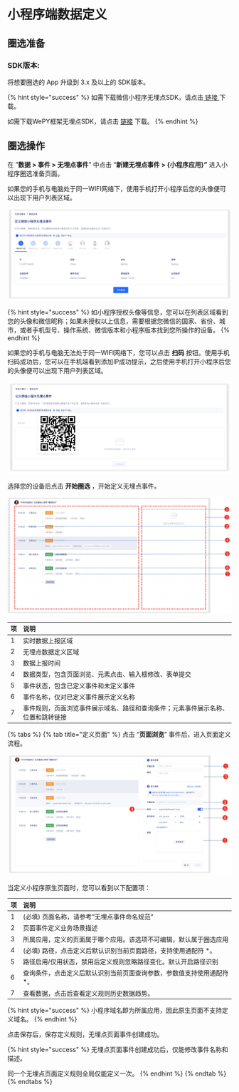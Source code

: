 # 小程序端数据定义

## 圈选准备

### SDK版本: 

将想要圈选的 App 升级到 3.x 及以上的 SDK版本。

{% hint style="success" %}
如需下载微信小程序无埋点SDK，请点击[ 链接 ](https://assets.giocdn.com/sdk/cdp/3.0/gio-minp.js)下载。

如需下载WePY框架无埋点SDK，请点击 [链接](https://assets.giocdn.com/sdk/cdp/3.0/gio-minp.esm.js) 下载。
{% endhint %}

## 圈选操作

在 ”**数据 &gt; 事件 &gt; 无埋点事件**” 中点击 “**新建无埋点事件 &gt; {小程序应用}”** 进入小程序圈选准备页面。

如果您的手机与电脑处于同一WIFI网络下，使用手机打开小程序后您的头像便可以出现下用户列表区域。

![](../../../.gitbook/assets/image%20%28474%29.png)

{% hint style="success" %}
如小程序授权头像等信息，您可以在列表区域看到您的头像和微信昵称；如果未授权以上信息，需要根据您微信的国家、省份、城市，或者手机型号、操作系统、微信版本和小程序版本找到您所操作的设备。
{% endhint %}

如果您的手机与电脑无法处于同一WIFI网络下，您可以点击 **扫码** 按钮。使用手机扫码成功后，您可以在手机端看到添加IP成功提示，之后使用手机打开小程序后您的头像便可以出现下用户列表区域。

![](../../../.gitbook/assets/image%20%28475%29.png)

选择您的设备后点击 **开始圈选** ，开始定义无埋点事件。

![](../../../.gitbook/assets/image%20%28473%29.png)

| 项 | 说明 |
| :--- | :--- |
| 1 | 实时数据上报区域 |
| 2 | 无埋点数据定义区域 |
| 3 | 数据上报时间 |
| 4 | 数据类型，包含页面浏览、元素点击、输入框修改、表单提交 |
| 5 | 事件状态，包含已定义事件和未定义事件 |
| 6 | 事件名称，仅对已定义事件展示定义名称 |
| 7 | 事件规则，页面浏览事件展示域名、路径和查询条件；元素事件展示名称、位置和跳转链接 |

{% tabs %}
{% tab title="定义页面" %}
点击 “**页面浏览**” 事件后，进入页面定义流程。

![](../../../.gitbook/assets/image%20%28477%29.png)

当定义小程序原生页面时，您可以看到以下配置项：

| 项 | 说明 |
| :--- | :--- |
| 1 | \(必填\) 页面名称，请参考“无埋点事件命名规范“ |
| 2 | 页面事件定义业务场景描述 |
| 3 | 所属应用，定义的页面属于哪个应用。该选项不可编辑，默认属于圈选应用 |
| 4 | \(必填\) 路径，点击定义后默认识别当前页面路径，支持使用通配符 \*。 |
| 5 | 路径启用/仅用状态，禁用后定义规则忽略路径变化。默认开启路径识别 |
| 6 | 查询条件，点击定义后默认识别当前页面查询参数，参数值支持使用通配符 \*。 |
| 7 | 查看数据，点击后查看定义规则历史数据趋势。 |

{% hint style="success" %}
小程序域名即为所属应用，因此原生页面不支持定义域名。
{% endhint %}

点击保存后，保存定义规则，无埋点页面事件创建成功。

{% hint style="success" %}
无埋点页面事件创建成功后，仅能修改事件名称和描述。

同一个无埋点页面定义规则全局仅能定义一次。
{% endhint %}
{% endtab %}
{% endtabs %}


